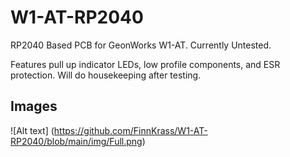 # W1-AT-RP2040
RP2040 Based PCB for GeonWorks W1-AT. Currently Untested.

Features pull up indicator LEDs, low profile components, and ESR protection. Will do housekeeping after testing.
## Images
![Alt text] (https://github.com/FinnKrass/W1-AT-RP2040/blob/main/img/Full.png)
